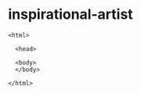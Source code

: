 inspirational-artist
====================
	
	<html>

	  <head>
<title>FREE CLIP ART</title>
	  </head>

	  <body>
	  </body>

	</html>
	
